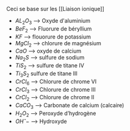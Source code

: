 Ceci se base sur les [[Liaison ionique]]


- $AL_2O_3$ —> Oxyde d'aluminium
- $BeF_2$ —> Fluorure de béryllium
- $KF$ —> flouorure de potassium 
- $MgCl_2$ —> chlorure de magnésium
- $CaO$ —> oxyde de calcium
- $Na_{2}S$ —> sulfure de sodium
- $TiS_2$ —> sulfure de titane IV
- $Ti_3S_2$ sulfure de titane III
- $CrCl_6$  —> Chlorure de chrome VI
- $CrCl_3$ —> Chlorure de chrome III
- $CrCl_2$ —> Chlorure de chrome II
- $CaCO_3$ —> Carbonate de calcium (calcaire)
- $H_2O_2$ —> Peroxyde d’hydrogène 
- $OHˆ-$ —> Hydroxyde 
